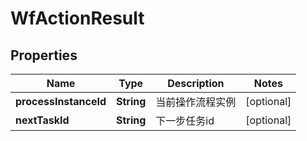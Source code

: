 
# WfActionResult

## Properties
Name | Type | Description | Notes
------------ | ------------- | ------------- | -------------
**processInstanceId** | **String** | 当前操作流程实例 |  [optional]
**nextTaskId** | **String** | 下一步任务id |  [optional]



